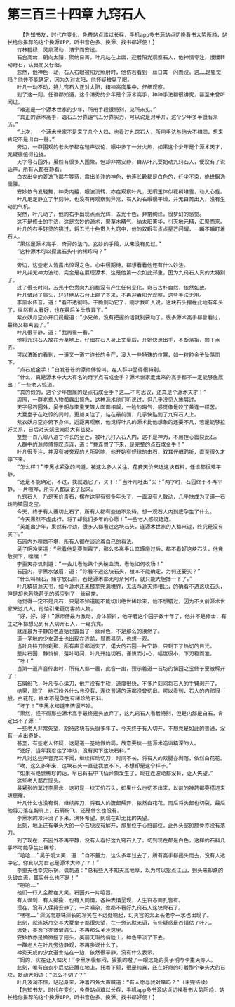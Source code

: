 # 第三百三十四章 九窍石人
        【告知书友，时代在变化，免费站点难以长存，手机app多书源站点切换看书大势所趋，站长给你推荐的这个换源APP，听书音色多、换源、找书都好使！】
       竹林碧绿，灵泉涌动，清宁而安谧。
       石台高耸，朝向太阳，聚纳日菁。叶凡站在上面，迎着阳光观察石人，他神情专注，慢慢转动奇石，认真而又仔细。
       忽然，他神色一动，石人右眼被阳光照射时，他仿若看到一丝日菁一闪而没。这……是错觉吗？他并不能确定，因为久对太阳，他怀疑被晃了眼。
       叶凡一动不动，持九窍石人正对太阳，精神高度集中，仔细观察。
       到了这一刻，任谁都知道，这个清秀的少年是个源术高手，种种手法都很讲究，甚至未曾听闻过。
       “难道是一个源术世家的少年，所用手段很特别，见所未见。”
       “真正的源术高手，选石五分靠运气五分靠实力，可以说是对半开，这个少年多半很有来历。”
       “上次，一个源术世家不是来了几个人吗，也看过九窍石人，所用手法与他大不相同，想来肯定不是出自一脉。”
       旁边，一群围观的老头子都在轻声议论，眼中多了一分火热，如果这个少年是个源术天才，无疑很值得拉拢。
       天字号石园外，虽然有很多人围聚，但却非常安静，自从叶凡要始动九窍石人，便没有了说话声，所有人都在静看。
       白衣出尘的姜逸飞都在等待，露出关注的神色，他连长靴都是白色的，纤尘不染，绝世飘逸儒雅。
       安妙依乌发轻舞，神秀内蕴，眼波流转，亦在观察叶凡，无暇玉体似花树堆雪，动人心旌。
       叶凡足足静立了半刻钟，也没有再观察到异常，石人的右眼很干燥，并无日菁出入，没有生动的气机。
       突然，叶凡动了，他的右手出现点点光辉，五光十色，非常绚烂，很梦幻的感觉。
       这不是修士的手法，这是玄妙的源术，聚草木精气，纳太阳菁华，引天地元精，汇聚而来。
       叶凡的右手轻灵的拂过，将五光十色贯入九窍中，他的双眼有点点星芒闪耀，一瞬不瞬盯着石人。
       “果然是源术高手，奇异的法门，玄妙的手段，从来没有见过。”
       “这种源术可以探出石头中的稀珍吗？”
       ……
       旁边，这些老人皆露出惊讶之色，心中很期待，都想看看他还有什么妙法。
       叶凡并无神力波动，完全是在展现源术，这是他第一次如此郑重，因为九窍石人真的太特别了。
       过了很长时间，五光十色贯向九窍都没有产生任何变化，奇石古朴自然，依然如故。
       叶凡皱起了眉头，轻轻地从石台上跳了下来，不再迎着阳光观察，这些手法无用。
       李黑水传音，道：“看不透彻吗，干脆别动它了，刚才我听人说，这块石头摆在此地有年头了，纵然有人看好，也在最后关头放弃了。”
       紫衣妖月空亦开口提醒道：“小兄弟，没有把握的话就别要动了，很多源术高手都曾看过，最终又都离去了。”
       叶凡很平静，道：“我再看一看。”
       他将九窍石人放在芳草地上，仔细在石人身上丈量后，开始快速出手，不断落指，向下点去。
       可以清晰的看到，一道又一道寸许长的金芒，没入一些特殊的位置，如一粒粒金子坠落而下。
       “点石成金手！”白发苍苍的源师傅惊叫，在人群中显得很特别。
       “什么，真是源术中大大有名的奇学点石成金手？源术世家走出来的高手都不一定能够施展出！”一些老人惊道。
       “真的假的，这个少年施展的是点石成金手？这……不可思议，还真是个源术天才！”
       周围，一群老辈人物都露出惊色，这种源术他们听说过，但几乎没见人施展过。
       天字号石园外，吴子明与李重天等人面面相觑，一脸的晦气，感觉像是咬了黄连一样苦。
       大夏皇子在吃惊的同时，更加关注了，站在最前面，几乎快贴到了九窍石人上。
       紫衣妖月空亦俯下身体，近距离观察，他觉得叶凡的源术比他想象的还要不凡，若是能够拉好关系，日后对天妖宝阙将大有益处。
       整整一百八零八道寸许长的金芒，被叶凡打入石人内，这不是神力，不用担心震裂此石。
       人群中的源师傅惊叹连连，道：“竟连贯了下来，是完整的点石成金手！”
       叶凡很专注，并没有被旁观的人所影响，他开始有规律的击石，双耳仔细聆听，直至很久才停下来。
       “怎么样？”李黑水紧张的问道，被这么多人关注，花费天价来选这块石料，任谁都很难平静。
       “还是不能确定，不过，我就选它了，买下！”当叶凡吐出“买下”两字时，石园终于不再平静，一片喧哗，所有人都议论了起来。
       九窍石人，乃是天价奇石，摆在这里有很多年头了，一直没有人敢动，几乎快成为了道一石坊的镇园之宝。
       今天，终于有人要切此石了，所有人都有些迫不及待，想一观石人内到底孕生了什么。
       “今天果然不虚此行，将了却我们多年的心愿！”一些老人感叹连连。
       “英雄出少年，果然有冲劲，很多人都看过这块石头，连源术世家的人都来过，终究是没有买下。”
       石园内外喧嚣不堪，所有人都在谈论着自己的看法。
       吴子明冷笑道：“我看他是要倒霉了，那么多高手认真琢磨过后，都不看好这块石头，他竟敢买下，嘿嘿！”
       李重天亦讽刺道：“一会儿看他跌个头破血流，看他如何收场！”
       石园内，李黑水皱眉，道：“你看不透这块石头，根本不能确定，为何还要买？”
       “什么叫赌石，赌字放石前，若是源术都无可奈何时，就只能大胆搏一下了。”
       叶凡精研源天书，如今源术还未臻至完满境界，无法与源天师相比，的确看不透这块石头，但是却也若隐若无的感应到了一丝异常。
       他觉得一定不是凡石，只是不知道能不能切出绝世稀珍来，他不想错过，因为不久前源术世家来过几人，他怕引来更厉害的人物。
       “好，好，好！”源师傅最为激动，身体颤抖，他守着这个园子数十年了，他并不是修士，有生之年都想见到有人切开石人，一窥究竟。
       就连最为平静的老道姑也露出了一丝异色，不是那么的漠然了。
       道一圣地的少女道士也出现在近前，显而易见，也想一观。
       当叶凡持刀的刹那，所有声音都消失了，偌大的石园一片宁静，只剩下了热切的目光。
       整片石园，静悄悄，落叶可闻，叶凡开始切石，谨慎而小心，幅度很小，下刀稳而准。
       “咔！”
       当第一道声音传出时，所有人都一震，此音一出，预示着道一石坊的镇园之宝终于要被解开了！
       石屑纷飞，叶凡专心运刀，他并没有手软，速度很快，不多片刻间将石人的手臂剥开了。
       结果，除了一地石粉外什么也没有，连块普通的源都没曾切出。可以看到，石人的内部很一般，白花花，根本不是孕生有稀珍的石料。
       “坏了！”李黑水知道事情很不妙。
       “果然，怪不得那些源术高手最终摇头放弃了，这九窍石人看着特别，但是内部是白石，肯定出不了源！”
       一些老人非常失望，期待这块石头很多年了，今天终于有人切开，不想竟是如此的普通，没有一点出奇处。
       甚至，有些老人怀疑，这是道一圣地做的局，故意要坑一些源术造诣精深的人。
       “还好，当年我忍住了冲动，没有买下这块石料。”
       叶凡对这些声音充耳不闻，继续挥动切刀，时间不长，将石人的双腿亦剥落，依然白花花。
       “唉，这么多年来，这块石头一直让我放不下，不想却是这个样子。”
       “如果有绝世稀珍的话，早已有石中飞仙异象发生了，现在连波动都没有，让人失望。”
       这些老人都在摇头。
       最紧张的莫过李黑水，这可是一块天价石头，如果什么也切不出来，以前的神药都要搭进来填窟窿。
       叶凡什么也没有说，继续挥刀，将石人的腹部解开，依然白花花，而后将头部也切裂，最后他将刀落在胸廓上，石屑纷飞，还是什么也没有。
       李黑水的冷汗流了下来，满怀希望，到现在却无比的失望。
       此刻，地上还有拳头大的一个石块没有解开，那里位于心脏部位，此外头部的额骨亦没有落刀。
       到了现在，石园外不再平静，没有人看好这九窍石人了，切到现在都是白色，这样的石料几乎不可能孕生出稀珍。
       “哈哈……”吴子明大笑，道：“自不量力，这么多年过去了，所有高手都摇头而去，没有人选中它，你真以为自己是源术大师了？！”
       李重天也幸灾乐祸，讽刺道：“总有些人不知天高地厚，以为可以指点江山，到头来却跌的头破血流，其实什么也不是！”
       “哈哈……”
       他们一行人全都在大笑，石园外一片喧嚣。
       有人讽刺，有人揶揄，也有人同情，各种表情呈现，人生百态面孔皆有。
       现在，没有人保持安静了，一片噪杂，谁都不看好九窍石人这块奇石了。
       “嘿嘿……”深沉而意味深长的冷笑在不远处响起，幻灭宫的太上长老李一水也出现了。
       此刻，就连妖月空与大夏皇子都很失望，在一旁沉默无语，有些疑惑是否错估了叶凡。
       远处，姜逸飞亦微皱眉头，不再那么关注这里。
       安妙依亦是微微摇了摇头，美丽无瑕的俏脸上，神色平淡了下去。
       一群老人在叶凡旁边静观，不再多说什么了。
       神秀天成的少女道士站在一边，依然很平静，没有什么表示。
       “妈的，实在让人恼火！”李黑水很郁闷，狠狠的瞪了一眼远处的吴子明与李重天等人。
       此刻，唯有白衣小尼姑还蹲在地上，托着下颏，很是纯真，还在好奇的盯着那个拳头大的石块，眨动大眼道：“怎么不切了？”
       叶凡波澜不惊，站起身来，冲着四外大声喊道：“有人愿与我对赌吗？”（未完待续）
       【告知书友，时代在变化，免费站点难以长存，手机app多书源站点切换看书大势所趋，站长给你推荐的这个换源APP，听书音色多、换源、找书都好使！】